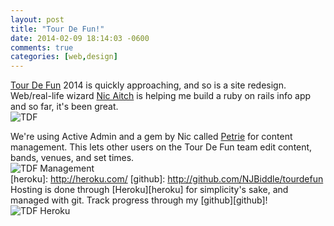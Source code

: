 ```yaml
---
layout: post
title: "Tour De Fun!"
date: 2014-02-09 18:14:03 -0600
comments: true
categories: [web,design]
---
```

[nicaitch]: http://nicinabox.com/
[tdf]: http://tourdefun.net/
[Tour De Fun][tdf] 2014 is quickly approaching, and so is a site redesign. Web/real-life wizard [Nic Aitch][nicaitch] is helping me build a ruby on rails info app and so far, it's been great.
<br>
![TDF](/images/TDF/TDF.png)
<!--more-->
[petrie]: https://github.com/nicinabox/petrie
We're using Active Admin and a gem by Nic called [Petrie][petrie] for content management. This lets other users on the Tour De Fun team edit content, bands, venues, and set times.
<br>
![TDF Management](/images/TDF/TDF2.png)
<br>
[heroku]: http://heroku.com/
[github]: http://github.com/NJBiddle/tourdefun
Hosting is done through [Heroku][heroku] for simplicity's sake, and managed with git. Track progress through my [github][github]!
<br>
![TDF Heroku](/images/TDF/TDF3.png)
<br>

